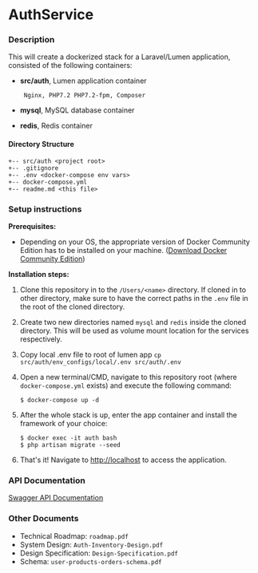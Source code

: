 # AuthService

### **Description**

This will create a dockerized stack for a Laravel/Lumen application, consisted of the following containers:
-  **src/auth**, Lumen application container

        Nginx, PHP7.2 PHP7.2-fpm, Composer
            
-  **mysql**, MySQL database container 

-  **redis**, Redis container

#### **Directory Structure**
```
+-- src/auth <project root>
+-- .gitignore
+-- .env <docker-compose env vars>
+-- docker-compose.yml
+-- readme.md <this file>
```

### **Setup instructions**

**Prerequisites:** 

* Depending on your OS, the appropriate version of Docker Community Edition has to be installed on your machine.  ([Download Docker Community Edition](https://hub.docker.com/search/?type=edition&offering=community))

**Installation steps:** 

1. Clone this repository in to the `/Users/<name>` directory. If cloned in to other directory, make sure to have the correct paths in the `.env` file in the root of the cloned directory.

2. Create two new directories named `mysql` and `redis` inside the cloned directory. This will be used as volume mount location for the services respectively.

3. Copy local .env file to root of lumen app `cp src/auth/env_configs/local/.env src/auth/.env`

4. Open a new terminal/CMD, navigate to this repository root (where `docker-compose.yml` exists) and execute the following command:

    ```
    $ docker-compose up -d
    ```

5. After the whole stack is up, enter the app container and install the framework of your choice:

    ```
    $ docker exec -it auth bash
    $ php artisan migrate --seed
    ```

5. That's it! Navigate to [http://localhost](http://localhost) to access the application.

### **API Documentation**

[Swagger API Documentation](https://app.swaggerhub.com/apis-docs/nseethapathy/authService/1.0.0)

### **Other Documents**

- Technical Roadmap:    `roadmap.pdf`
- System Design:   `Auth-Inventory-Design.pdf`
- Design Specification:    `Design-Specification.pdf`
- Schema:   `user-products-orders-schema.pdf`